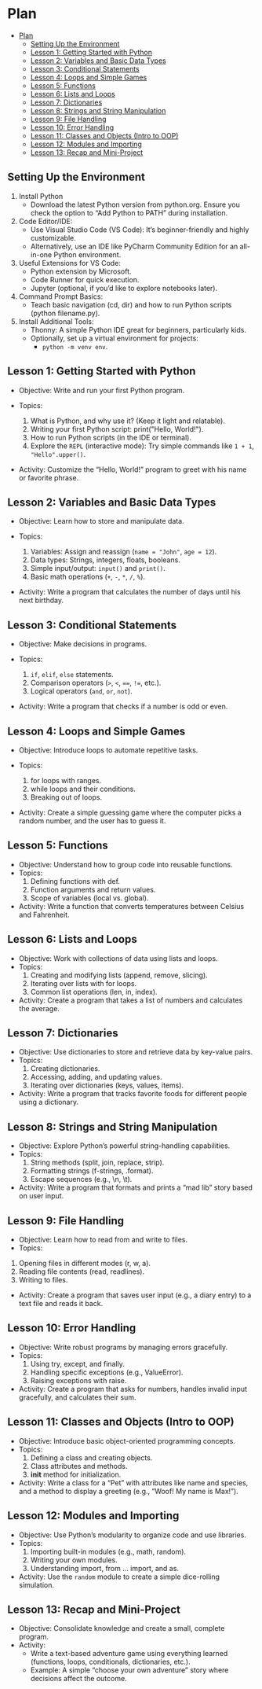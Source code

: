 # Plan

- [Plan](#plan)
  - [Setting Up the Environment](#setting-up-the-environment)
  - [Lesson 1: Getting Started with Python](#lesson-1-getting-started-with-python)
  - [Lesson 2: Variables and Basic Data Types](#lesson-2-variables-and-basic-data-types)
  - [Lesson 3: Conditional Statements](#lesson-3-conditional-statements)
  - [Lesson 4: Loops and Simple Games](#lesson-4-loops-and-simple-games)
  - [Lesson 5: Functions](#lesson-5-functions)
  - [Lesson 6: Lists and Loops](#lesson-6-lists-and-loops)
  - [Lesson 7: Dictionaries](#lesson-7-dictionaries)
  - [Lesson 8: Strings and String Manipulation](#lesson-8-strings-and-string-manipulation)
  - [Lesson 9: File Handling](#lesson-9-file-handling)
  - [Lesson 10: Error Handling](#lesson-10-error-handling)
  - [Lesson 11: Classes and Objects (Intro to OOP)](#lesson-11-classes-and-objects-intro-to-oop)
  - [Lesson 12: Modules and Importing](#lesson-12-modules-and-importing)
  - [Lesson 13: Recap and Mini-Project](#lesson-13-recap-and-mini-project)

## Setting Up the Environment

1. Install Python
   - Download the latest Python version from python.org. Ensure you
     check the option to “Add Python to PATH” during installation.
2. Code Editor/IDE:
   - Use Visual Studio Code (VS Code): It’s beginner-friendly and highly
     customizable.
   - Alternatively, use an IDE like PyCharm Community Edition for an
     all-in-one Python environment.
3. Useful Extensions for VS Code:
   - Python extension by Microsoft.
   - Code Runner for quick execution.
   - Jupyter (optional, if you’d like to explore notebooks later).
4. Command Prompt Basics:
   - Teach basic navigation (cd, dir) and how to run Python scripts
     (python filename.py).
5. Install Additional Tools:
   - Thonny: A simple Python IDE great for beginners, particularly kids.
   - Optionally, set up a virtual environment for projects:
     - `python -m venv env`.

## Lesson 1: Getting Started with Python

- Objective: Write and run your first Python program.
- Topics:
  1. What is Python, and why use it? (Keep it light and relatable).
  2. Writing your first Python script: print("Hello, World!").
  3. How to run Python scripts (in the IDE or terminal).
  4. Explore the `REPL` (interactive mode): Try simple commands like `1 + 1`,
     `"Hello".upper()`.

- Activity: Customize the “Hello, World!” program to greet with his name
  or favorite phrase.

## Lesson 2: Variables and Basic Data Types

- Objective: Learn how to store and manipulate data.

- Topics:
  1. Variables: Assign and reassign (`name = "John"`, `age = 12`).
  2. Data types: Strings, integers, floats, booleans.
  3. Simple input/output: `input()` and `print()`.
  4. Basic math operations (`+`, `-`, `*`, `/`, `%`).

- Activity: Write a program that calculates the number of days until his
  next birthday.

## Lesson 3: Conditional Statements

- Objective: Make decisions in programs.

- Topics:
  1. `if`, `elif`, `else` statements.
  2. Comparison operators (`>`, `<`, `==`, `!=`, etc.).
  3. Logical operators (`and`, `or`, `not`).

- Activity: Write a program that checks if a number is odd or even.

## Lesson 4: Loops and Simple Games

- Objective: Introduce loops to automate repetitive tasks.

- Topics:
  1. for loops with ranges.
  2. while loops and their conditions.
  3. Breaking out of loops.

- Activity: Create a simple guessing game where the computer picks a
  random number, and the user has to guess it.

## Lesson 5: Functions

- Objective: Understand how to group code into reusable functions.
- Topics:
  1. Defining functions with def.
  2. Function arguments and return values.
  3. Scope of variables (local vs. global).
- Activity: Write a function that converts temperatures between Celsius
  and Fahrenheit.

## Lesson 6: Lists and Loops

- Objective: Work with collections of data using lists and loops.
- Topics:
  1. Creating and modifying lists (append, remove, slicing).
  2. Iterating over lists with for loops.
  3. Common list operations (len, in, index).
- Activity: Create a program that takes a list of numbers and calculates
  the average.

## Lesson 7: Dictionaries

- Objective: Use dictionaries to store and retrieve data by key-value
  pairs.
- Topics:
  1. Creating dictionaries.
  2. Accessing, adding, and updating values.
  3. Iterating over dictionaries (keys, values, items).
- Activity: Write a program that tracks favorite foods for different
  people using a dictionary.

## Lesson 8: Strings and String Manipulation

- Objective: Explore Python’s powerful string-handling capabilities.
- Topics:
  1. String methods (split, join, replace, strip).
  2. Formatting strings (f-strings, .format).
  3. Escape sequences (e.g., \n, \t).
- Activity: Write a program that formats and prints a “mad lib” story
  based on user input.

## Lesson 9: File Handling

- Objective: Learn how to read from and write to files.
- Topics:
1. Opening files in different modes (r, w, a).
2. Reading file contents (read, readlines).
3. Writing to files.
- Activity: Create a program that saves user input (e.g., a diary entry) to a text file and reads it back.

## Lesson 10: Error Handling

- Objective: Write robust programs by managing errors gracefully.
- Topics:
  1. Using try, except, and finally.
  2. Handling specific exceptions (e.g., ValueError).
  3. Raising exceptions with raise.
- Activity: Create a program that asks for numbers, handles invalid
  input gracefully, and calculates their sum.

## Lesson 11: Classes and Objects (Intro to OOP)

- Objective: Introduce basic object-oriented programming concepts.
- Topics:
  1. Defining a class and creating objects.
  2. Class attributes and methods.
  3. __init__ method for initialization.
- Activity: Write a class for a “Pet” with attributes like name and
  species, and a method to display a greeting (e.g., “Woof! My name is
  Max!”).

## Lesson 12: Modules and Importing

- Objective: Use Python’s modularity to organize code and use libraries.
- Topics:
  1. Importing built-in modules (e.g., math, random).
  2. Writing your own modules.
  3. Understanding import, from ... import, and as.
- Activity: Use the `random` module to create a simple dice-rolling
  simulation.

## Lesson 13: Recap and Mini-Project

- Objective: Consolidate knowledge and create a small, complete program.
- Activity:
  - Write a text-based adventure game using everything learned
    (functions, loops, conditionals, dictionaries, etc.).
  - Example: A simple “choose your own adventure” story where decisions
    affect the outcome.
